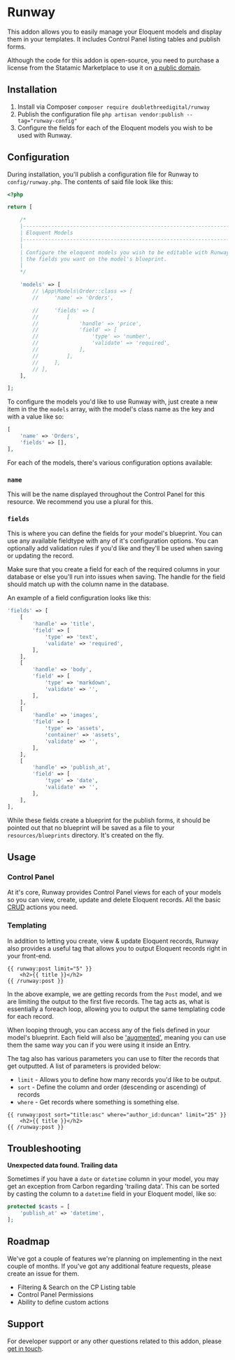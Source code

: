 # Runway

This addon allows you to easily manage your Eloquent models and display them in your templates. It includes Control Panel listing tables and publish forms.

Although the code for this addon is open-source, you need to purchase a license from the Statamic Marketplace to use it on [a public domain](https://statamic.dev/licensing#public-domains).

## Installation

1. Install via Composer `composer require doublethreedigital/runway`
2. Publish the configuration file `php artisan vendor:publish --tag="runway-config"`
3. Configure the fields for each of the Eloquent models you wish to be used with Runway.

## Configuration

During installation, you'll publish a configuration file for Runway to `config/runway.php`. The contents of said file look like this:

```php
<?php

return [

    /*
    |--------------------------------------------------------------------------
    | Eloquent Models
    |--------------------------------------------------------------------------
    |
    | Configure the eloquent models you wish to be editable with Runway and
    | the fields you want on the model's blueprint.
    |
    */

    'models' => [
        // \App\Models\Order::class => [
        //     'name' => 'Orders',

        //     'fields' => [
        //         [
        //             'handle' => 'price',
        //             'field' => [
        //                 'type' => 'number',
        //                 'validate' => 'required',
        //             ],
        //         ],
        //     ],
        // ],
    ],

];
```

To configure the models you'd like to use Runway with, just create a new item in the the `models` array, with the model's class name as the key and with a value like so:

```php
[
    'name' => 'Orders',
    'fields' => [],
],
```

For each of the models, there's various configuration options available:

### `name`
This will be the name displayed throughout the Control Panel for this resource. We recommend you use a plural for this.

### `fields`
This is where you can define the fields for your model's blueprint. You can use any available fieldtype with any of it's configuration options. You can optionally add validation rules if you'd like and they'll be used when saving or updating the record.

Make sure that you create a field for each of the required columns in your database or else you'll run into issues when saving. The handle for the field should match up with the column name in the database.

An example of a field configuration looks like this:

```php
'fields' => [
    [
        'handle' => 'title',
        'field' => [
            'type' => 'text',
            'validate' => 'required',
        ],
    ],
    [
        'handle' => 'body',
        'field' => [
            'type' => 'markdown',
            'validate' => '',
        ],
    ],
    [
        'handle' => 'images',
        'field' => [
            'type' => 'assets',
            'container' => 'assets',
            'validate' => '',
        ],
    ],
    [
        'handle' => 'publish_at',
        'field' => [
            'type' => 'date',
            'validate' => '',
        ],
    ],
],
```

While these fields create a blueprint for the publish forms, it should be pointed out that no blueprint will be saved as a file to your `resources/blueprints` directory. It's created on the fly.

## Usage

### Control Panel

At it's core, Runway provides Control Panel views for each of your models so you can view, create, update and delete Eloquent records. All the basic [CRUD](https://www.codecademy.com/articles/what-is-crud) actions you need.

### Templating

In addition to letting you create, view & update Eloquent records, Runway also provides a useful tag that allows you to output Eloquent records right in your front-end.

```antlers
{{ runway:post limit="5" }}
    <h2>{{ title }}</h2>
{{ /runway:post }}
```

In the above example, we are getting records from the `Post` model, and we are limiting the output to the first five records. The tag acts as, what is essentially a foreach loop, allowing you to output the same templating code for each record.

When looping through, you can access any of the fiels defined in your model's blueprint. Each field will also be ['augmented'](https://statamic.dev/extending/augmentation#what-is-augmentation), meaning you can use them the same way you can if you were using it inside an Entry.

The tag also has various parameters you can use to filter the records that get outputted. A list of parameters is provided below:

* `limit` - Allows you to define how many records you'd like to be output.
* `sort` - Define the column and order (descending or ascending) of records
* `where` - Get records where something is something else.

```antlers
{{ runway:post sort="title:asc" where="author_id:duncan" limit="25" }}
    <h2>{{ title }}</h2>
{{ /runway:post }}
```

## Troubleshooting

**Unexpected data found. Trailing data**

Sometimes if you have a `date` or `datetime` column in your model, you may get an exception from Carbon regarding 'trailing data'. This can be sorted by casting the column to a `datetime` field in your Eloquent model, like so:

```php
protected $casts = [
    'publish_at' => 'datetime',
];
```

## Roadmap

We've got a couple of features we're planning on implementing in the next couple of months. If you've got any additional feature requests, please create an issue for them.

* Filtering & Search on the CP Listing table
* Control Panel Permissions
* Ability to define custom actions

## Support
For developer support or any other questions related to this addon, please [get in touch](mailto:hello@doublethree.digital).
